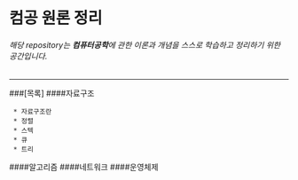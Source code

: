 # 컴공 원론 정리
###### 해당 repository는 **컴퓨터공학**에 관한 이론과 개념을 스스로 학습하고 정리하기 위한 공간입니다. 
 -------
 
###[목록] 
####자료구조

	 * 자료구조란
	 * 정렬
	 * 스텍
	 * 큐
	 * 트리

####알고리즘
####네트워크
####운영체제


